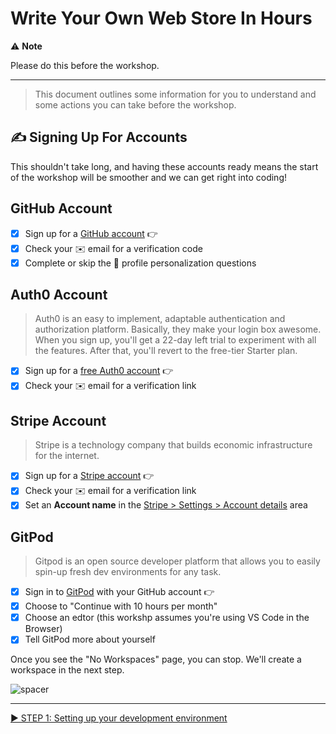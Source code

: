 # Write Your Own Web Store In Hours

⚠️ **Note**

Please do this before the workshop.

---

> This document outlines some information for you to understand and some actions you can take before the workshop.

## ✍️ Signing Up For Accounts

This shouldn't take long, and having these accounts ready means the start of the workshop will be smoother and we can get right into coding!

## GitHub Account

- [x] Sign up for a [GitHub account](https://ben.sc/github-signup) 👉
- [x] Check your ✉️ email for a verification code
- [x] Complete or skip the 🙋 profile personalization questions

## Auth0 Account

> Auth0 is an easy to implement, adaptable authentication and authorization platform. Basically, they make your login box awesome. When you sign up, you'll get a 22-day left trial to experiment with all the features. After that, you'll revert to the free-tier Starter plan.

- [x] Sign up for a [free Auth0 account](https://ben.sc/auth0-signup) 👉
- [x] Check your ✉️ email for a verification link

## Stripe Account

> Stripe is a technology company that builds economic infrastructure for the internet.

- [x] Sign up for a [Stripe account](https://ben.sc/stripe-signup) 👉
- [x] Check your ✉️ email for a verification link
- [x] Set an **Account name** in the [Stripe > Settings > Account details](https://dashboard.stripe.com/account) area

## GitPod

> Gitpod is an open source developer platform that allows you to easily spin-up fresh dev environments for any task.

- [x] Sign in to [GitPod](https://gitpod.io/) with your GitHub account 👉
- [x] Choose to "Continue with 10 hours per month"
- [x] Choose an edtor (this workshp assumes you're using VS Code in the Browser)
- [x] Tell GitPod more about yourself

Once you see the "No Workspaces" page, you can stop. We'll create a workspace in the next step.

![spacer](workshop-assets/readme-images/spacer.png)

---

[▶️ STEP 1: Setting up your development environment](./STEP-1-DEVELOPMENT-ENVIRONMENT.md)

